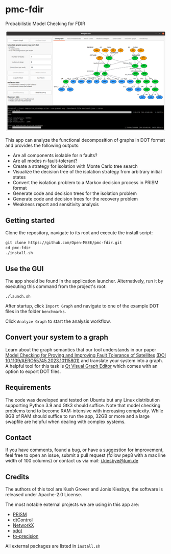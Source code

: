 # pmc-fdir
Probabilistic Model Checking for FDIR

![gui screenshot](gui_screenshot.png)

This app can analyze the functional decomposition of graphs in DOT format and provides the following outputs:
  * Are all components isolable for n faults?
  * Are all modes n-fault-tolerant?
  * Create a strategy for isolation with Monte Carlo tree search
  * Visualize the decision tree of the isolation strategy from arbitrary initial states
  * Convert the isolation problem to a Markov decision process in PRISM format
  * Generate code and decision trees for the isolation problem
  * Generate code and decision trees for the recovery problem
  * Weakness report and sensitivity analysis

## Getting started
Clone the repository, navigate to its root and execute the install script:
```
git clone https://github.com/Open-MBEE/pmc-fdir.git
cd pmc-fdir
./install.sh
```

## Use the GUI
The app should be found in the application launcher. Alternatively, run it by executing this command from the project's root:
```
./launch.sh
```

After startup, click `Import Graph` and navigate to one of the example DOT files in the folder `benchmarks`. 

Click `Analyze Graph` to start the analysis workflow.

## Convert your system to a graph
Learn about the graph semantics that our tool understands in our paper [Model Checking for Proving and Improving Fault Tolerance of Satellites](https://joniskiesbye.de/files/Model_Checking_for_Proving_and_Improving_Fault_Tolerance_of_Satellites_Accepted_Paper.pdf) [(DOI 10.1109/AERO55745.2023.10115801)](https://ieeexplore.ieee.org/document/10115801) and translate your system into a graph.
A helpful tool for this task is [Qt Visual Graph Editor](https://arsmasiuk.github.io/qvge/) which comes with an option to export DOT files.

## Requirements
The code was developed and tested on Ubuntu but any Linux distribution supporting Python 3.9 and Gtk3 should suffice.
Note that model checking problems tend to become RAM-intensive with increasing complexity. While 8GB of RAM should suffice to run the app, 32GB or more and a large swapfile are helpful when dealing with complex systems.

## Contact
If you have comments, found a bug, or have a suggestion for improvement, feel free to open an issue, submit a pull request (follow pep8 with a max line width of 100 columns) or contact us via mail: j.kiesbye@tum.de

## Credits
The authors of this tool are Kush Grover and Jonis Kiesbye,
the software is released under Apache-2.0 License.

The most notable external projects we are using in this app are:

* [PRISM](https://www.prismmodelchecker.org/)
* [dtControl](https://dtcontrol.model.in.tum.de/)
* [NetworkX](https://networkx.org/)
* [xdot](https://github.com/jrfonseca/xdot.py)
* [to-precision](https://bitbucket.org/william_rusnack/to-precision/src/master/)

All external packages are listed in `install.sh`
